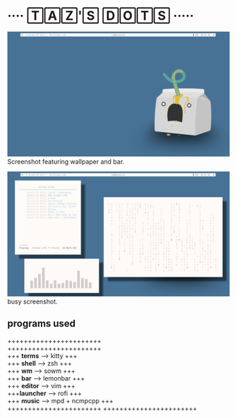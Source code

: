 # ···· 🅃🄰🅉'🅂 🄳🄾🅃🅂 ·····

![blank_screenshot](images/blank_screenshot.png)
Screenshot featuring wallpaper and bar.

![busy_screenshot](images/busy_screenshot.png)
busy screenshot.

## programs used

+++++++++++++++++++++++  
+++++++++++++++++++++++  
+++ **terms**  --> kitty +++   
+++ **shell**   --> zsh +++  
+++ **wm**    --> sowm +++  
+++ **bar** --> lemonbar +++  
+++ **editor** --> vim +++  
+++**launcher** --> rofi +++  
+++ **music** --> mpd + ncmpcpp +++  
+++++++++++++++++++++++
+++++++++++++++++++++++

